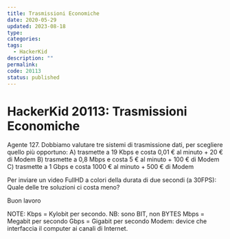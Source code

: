 ```yaml
---
title: Trasmissioni Economiche
date: 2020-05-29
updated: 2023-08-18
type: 
categories: 
tags:
  - HackerKid
description: ""
permalink: 
code: 20113
status: published
---
```

# HackerKid 20113: Trasmissioni Economiche

Agente 127.
Dobbiamo valutare tre sistemi di trasmissione dati, per scegliere quello più opportuno:
A) trasmette a 19 Kbps e costa 0,01 € al minuto + 20 € di Modem
B) trasmette a 0,8 Mbps e costa 5 € al minuto + 100 € di Modem
C) trasmette a 1 Gbps e costa 1000 € al minuto + 500 € di Modem

Per inviare un video FullHD a colori della durata di due secondi (a 30FPS):
Quale delle tre soluzioni ci costa meno?

Buon lavoro

NOTE:
Kbps = Kylobit per secondo. NB: sono BIT, non BYTES
Mbps = Megabit per secondo
Gbps = Gigabit per secondo
Modem: device che interfaccia il computer ai canali di Internet.
